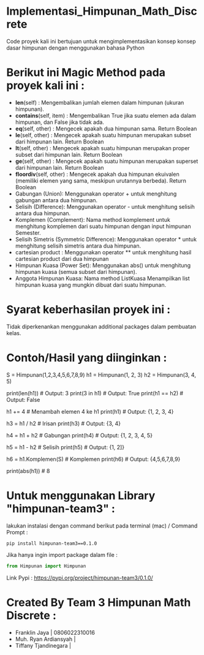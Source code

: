 # Implementasi_Himpunan_Math_Discrete

Code proyek kali ini bertujuan untuk mengimplementasikan konsep konsep dasar himpunan dengan menggunakan bahasa Python

# Berikut ini Magic Method pada proyek kali ini : 
- __len__(self) : Mengembalikan jumlah elemen dalam himpunan (ukuran himpunan).
- __contains__(self, item) : Mengembalikan True jika suatu elemen ada dalam himpunan, dan False jika tidak ada.
- __eq__(self, other) : Mengecek apakah dua himpunan sama. Return Boolean
- __le__(self, other) : Mengecek apakah suatu himpunan merupakan subset dari himpunan lain. Return Boolean
- __lt__(self, other) : Mengecek apakah suatu himpunan merupakan proper subset dari himpunan lain. Return Boolean
- __ge__(self, other) : Mengecek apakah suatu himpunan merupakan superset dari himpunan lain. Return Boolean
- __floordiv__(self, other) : Mengecek apakah dua himpunan ekuivalen (memiliki elemen yang sama, meskipun urutannya berbeda). Return Boolean
- Gabungan (Union): Menggunakan operator + untuk menghitung gabungan antara dua himpunan.
- Selisih (Difference): Menggunakan operator - untuk menghitung selisih antara dua himpunan.
- Komplemen (Complement): Nama method komplement  untuk menghitung komplemen dari suatu himpunan dengan input himpunan Semester.
- Selisih Simetris (Symmetric Difference): Menggunakan operator * untuk menghitung selisih simetris antara dua himpunan.
- cartesian product : Menggunakan operator ** untuk menghitung hasil cartesian product dari dua himpunan
- Himpunan Kuasa (Power Set): Menggunakan abs() untuk menghitung himpunan kuasa (semua subset dari himpunan).
- Anggota Himpunan Kuasa: Nama method  ListKuasa Menampilkan list himpunan kuasa yang mungkin dibuat dari suatu himpunan.

# Syarat keberhasilan proyek ini : 
Tidak diperkenankan menggunakan additional packages dalam pembuatan kelas.

# Contoh/Hasil yang diinginkan : 
S = Himpunan(1,2,3,4,5,6,7,8,9)
h1 = Himpunan(1, 2, 3)
h2 = Himpunan(3, 4, 5)

print(len(h1))  # Output: 3
print(3 in h1)  # Output: True
print(h1 == h2)  # Output: False

h1 += 4  # Menambah elemen 4 ke h1
print(h1)  # Output: {1, 2, 3, 4}

h3 = h1 / h2  # Irisan
print(h3)  # Output: {3, 4}

h4 = h1 + h2  # Gabungan
print(h4)  # Output: {1, 2, 3, 4, 5}

h5 = h1 - h2  # Selisih
print(h5)  # Output: {1, 2]}

h6 = h1.Komplemen(S)  # Komplemen
print(h6)  # Output: {4,5,6,7,8,9}

print(abs(h1))  # 8

# Untuk menggunakan Library "himpunan-team3" :
lakukan instalasi dengan command berikut pada terminal (mac) / Command Prompt :

```command
pip install himpunan-team3==0.1.0
```

Jika hanya ingin import package dalam file : 

```python
from Himpunan import Himpunan
```

Link Pypi : https://pypi.org/project/himpunan-team3/0.1.0/

# Created By Team 3 Himpunan Math Discrete : 
- Franklin Jaya | 0806022310016
- Muh. Ryan Ardiansyah |
- Tiffany Tjandinegara |







